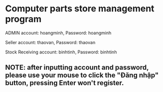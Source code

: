 # Computer parts store management program

ADMIN account: hoangminh, Password: hoangminh

Seller account: thaovan, Password: thaovan

Stock Receiving account: binhtinh, Password: binhtinh

## NOTE: after inputting account and password, please use your mouse to click the "Đăng nhập" button, pressing Enter won't register.

